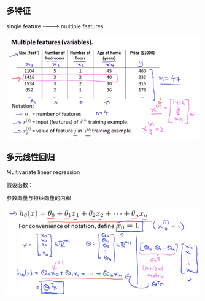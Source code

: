 ## 多特征

single feature ----> multiple features

![](..\image\NG_多特征.png)



## 多元线性回归

Multivariate linear regression

假设函数：

参数向量与特征向量的内积

![](..\image\NG_多特征的假设函数.png)